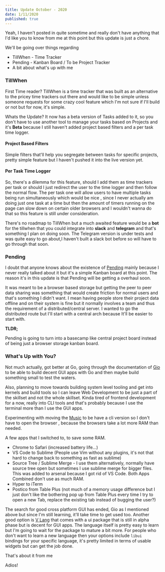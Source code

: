 ```yaml
---
title: Update October - 2020
date: 1/11/2020
published: true
---
```


Yeah, I haven't posted in quite sometime and really don't have anything that I'd like you to know from me at this point but this update is just a chore.

We'll be going over things regarding 

- TillWhen - Time Tracker
- Pending  - Kanban Board / To be Project Tracker
- A bit about what's up with me 

### TillWhen 

First Time reader? TillWhen is a time tracker that was built as an alternative to the pricey time trackers out there and would like to be simple unless someone requests for some crazy cool feature which I'm not sure if I'll build or not but for now, it's simple.

Whats the Update?
It now has a beta version of Tasks added to it, so you don't have to use another tool to manage your tasks based on Projects and it's **Beta** because I still haven't added project based filters and a per task time logger.

#### Project Based Filters

Simple filters that'll help you segregate between tasks for specific projects, pretty simple feature but I haven't pushed it into the live version yet.

#### Per Task Time Logger

So, there's a dilemma for this feature, should I add them as time trackers per task or should I just redirect the user to the time logger and then follow the normal flow. The per task one will allow users to have multiple tasks being run simultaneously which would be nice , since I never actually am doing just one task at a time but then the amount of timers running on the page can slow down on certain older browsers and I wouldn't wanna do that so this feature is still under consideration.

There's no roadmap to TillWhen but a much awaited feature would be a **bot** for the tillwhen that you could integrate into **slack** and **telegram** and that's something I plan on doing soon. The Telegram version is under tests and was quite easy to go about,I haven't built a slack bot before so will have to go through that soon.



### Pending 

I doubt that anyone knows about the existence of [Pending](https://pending.reaper.im) mainly because I never really talked about it but it's a simple Kanban board at this point. The reason it's in this update is that Pending will be getting a overhaul soon. 

It was meant to be a browser based storage but getting the peer to peer data sharing was something that would create friction for normal users and that's something I didn't want. I mean having people store their project data offline and on their system is fine but it normally involves a team and thus the requirement of a distributed/central server. I wanted to go the distributed route but I'll start with a central arch because It'll be easier to start with.

**TLDR;**

Pending is going to turn into a basecamp like central project board instead of being just a browser storage kanban board.

### What's Up with You?

Not much actually, got better at Go, going through the documentation of [Gio](https://gioui.org/) to be able to build decent GUI apps with Go and then maybe build something small to test the waters. 

Also, planning to move towards building system level tooling and get into kernels and build tools so I can leave Web Development to be just a part of the skillset and not the whole skillset. Kinda tired of frontend development for a now, really into CLI tools and that's probably because I use the terminal more than I use the GUI apps. 

Experimenting with moving the [Music](music.reaper.im) to be have a cli version so I don't have to open the browser , because the browsers take a lot more RAM than needed. 

A few apps that I switched to, to save some RAM.

- Chrome to Safari (increased battery life...)
- VS Code to Sublime (People use Vim without any plugins, it's not that hard to change back to something as fast as sublime)
- Source Tree / Sublime Merge - I use them alternatively, normally have source tree open but sometimes I use sublime merge for bigger files. This was added to arsenal because I got rid of VS Code. Both Apps Combined don't use as much RAM. 
- Hyper to iTerm 
- Postico from Table Plus (not much of a memory usage difference but I just don't like the bothering pop up from Table Plus every time I try to open a new Tab, replace the existing tab instead of bugging the user?)

The search for good cross platform GUI has ended, Gio as I mentioned above but since I'm still learning, it'll take time to get used too. Another good option is [V Lang](https://vlang.io/) that comes with a ui package that is still in alpha phase but is decent for GUI apps. The language itself is pretty easy to learn but I'm going to wait for the package to mature a bit more. For people who don't want to learn a new language then your options include `libui` bindings for your specific language, it's pretty limited in terms of usable widgets but can get the job done.

That's about it from me

Adios! 

